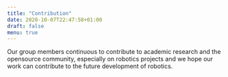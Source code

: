 ```yaml
---
title: "Contribution"
date: 2020-10-07T22:47:58+01:00
draft: false
menu: true
---
```


Our group members continuous to contribute to academic research and the opensource community, especially on robotics projects and we hope our work can contribute to the future development of robotics.
